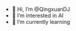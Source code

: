 - 👋 Hi, I’m @QingxuanDJ
- 👀 I’m interested in AI
- 🌱 I’m currently learning 
<!---
QingxuanDJ/QingxuanDJ is a ✨ special ✨ repository because its `README.md` (this file) appears on your GitHub profile.
You can click the Preview link to take a look at your changes.
--->
